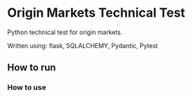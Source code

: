 # Origin Markets Technical Test

Python technical test for origin markets.

Written using: flask, SQLALCHEMY, Pydantic, Pytest

## How to run

### How to use

